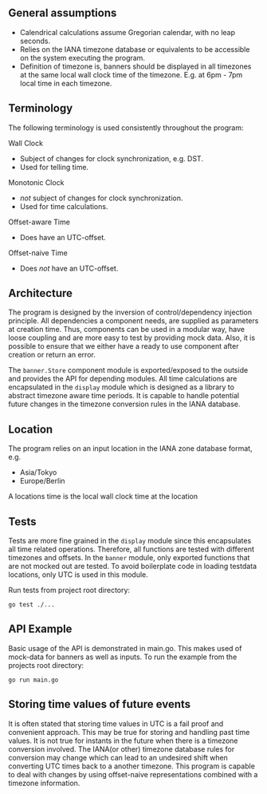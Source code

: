 ## General assumptions

 - Calendrical calculations assume Gregorian calendar, with no leap
   seconds.
 - Relies on the IANA timezone database or equivalents to be
   accessible on the system executing the program. 
 - Definition of
   timezone is, banners should be displayed in all timezones at the same
   local wall clock time of the timezone. E.g. at 6pm - 7pm local time
   in each timezone.


## Terminology
The following terminology is used consistently throughout the program:

Wall Clock

 - Subject of changes for clock synchronization, e.g. DST.
 - Used for telling time.

Monotonic Clock
 - *not* subject of changes for clock synchronization.
 - Used for time calculations.

Offset-aware Time

 - Does have an UTC-offset.


Offset-naive Time

 - Does *not* have an UTC-offset.


## Architecture
The program is designed by the inversion of control/dependency injection principle. All dependencies a component needs, are supplied as parameters at creation time. Thus, components can be used in a modular way, have loose coupling and are more easy to test by providing mock data. Also, it is possible to ensure that we either have a ready to use component after creation or return an error.

The `banner.Store` component module is exported/exposed to the outside and provides the API for depending modules. All time calculations are encapsulated in the `display` module which is designed as a library to abstract timezone aware time periods. It is capable to handle potential future changes in the timezone conversion rules in the IANA database.

## Location
The program relies on an input location in the IANA zone database format, e.g.

 - Asia/Tokyo
 - Europe/Berlin


A locations time is the local wall clock time at the location

## Tests
Tests are more fine grained in the `display` module since this encapsulates all time related operations. Therefore, all functions are tested with different timezones and offsets. In the `banner` module, only exported functions that are not mocked out are tested. To avoid boilerplate code in loading testdata locations, only UTC is used in this module.

Run tests from project root directory:


    go test ./...


## API Example
Basic usage of the API is demonstrated in main.go. This makes used of mock-data for banners as well as inputs. To run the example from the projects root directory:


    go run main.go


## Storing time values of future events
It is often stated that storing time values in UTC is a fail proof and convenient approach. This may be true for storing and handling past time values. It is not true for instants in the future when there is a timezone conversion involved. The IANA(or other) timezone database rules for conversion may change which can lead to an undesired shift when converting UTC times back to a another timezone. This program is capable to deal with changes by using offset-naive representations combined with a timezone information.
